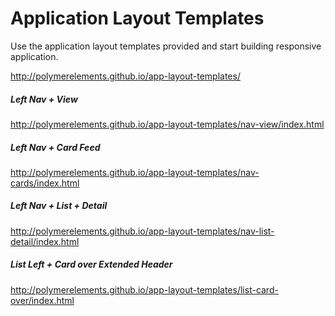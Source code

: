 Application Layout Templates
============================

Use the application layout templates provided and start building responsive application.

http://polymerelements.github.io/app-layout-templates/

##### Left Nav + View
http://polymerelements.github.io/app-layout-templates/nav-view/index.html

##### Left Nav + Card Feed
http://polymerelements.github.io/app-layout-templates/nav-cards/index.html

##### Left Nav + List + Detail
http://polymerelements.github.io/app-layout-templates/nav-list-detail/index.html

##### List Left + Card over Extended Header
http://polymerelements.github.io/app-layout-templates/list-card-over/index.html
